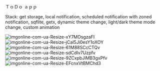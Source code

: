 ＴｏＤｏ ａｐｐ

Stack: get storage, local notification, scheduled notification with zoned notification, sqflite, getx, dynamic theme change, light/dark theme mode change, custom animation

![imgonline-com-ua-Resize-xY7MOsgzaFI](https://github.com/Alexaneva/toDo_schedule_app/assets/104970950/5c5fc4bb-fcc4-4bcd-b395-0a25a60c3059)
![imgonline-com-ua-Resize-jCaI5Ji0esY1oXOY](https://github.com/Alexaneva/toDo_schedule_app/assets/104970950/d964cd8f-315a-417c-90f6-7ae3884b5cf7)
![imgonline-com-ua-Resize-61M88SCcCTQv](https://github.com/Alexaneva/toDo_schedule_app/assets/104970950/2bf0646d-cde7-4c5b-9f03-76d5e056dc6f)
![imgonline-com-ua-Resize-sdCdIv7Uzpfv](https://github.com/Alexaneva/toDo_schedule_app/assets/104970950/7f653781-f4dd-4d1b-9233-ab1dfd401e8c)
![imgonline-com-ua-Resize-9ZCxpbJiMB3gxPfv](https://github.com/Alexaneva/toDo_schedule_app/assets/104970950/da6b294f-16d2-4c8e-9c47-b5fe5400f110)
![imgonline-com-ua-Resize-EFcnxVtBMChd3](https://github.com/Alexaneva/toDo_schedule_app/assets/104970950/1ee5561e-a8f6-41e4-9179-e1ca5219c0fa)
